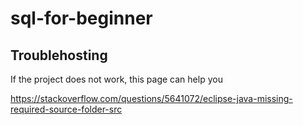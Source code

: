 # sql-for-beginner



## Troublehosting
If the project does not work, this page can help you

https://stackoverflow.com/questions/5641072/eclipse-java-missing-required-source-folder-src
